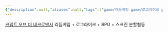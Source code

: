 ```yaml
---
{"description":null,"aliases":null,"tags":["game/리듬게임 game/로그라이크 game/rpg game/스크린_분할협동"],"created":"2023-03-03T22:54:54","updated":"2023-07-15T21:33:02","title":"크립트 오브 더 네크로댄서","dg-publish":true,"permalink":"/docs/크립트 오브 더 네크로댄서/","dgPassFrontmatter":true}
---
```


[크립트 오브 더 네크로댄서](https://store.steampowered.com/app/247080/Crypt_of_the_NecroDancer/) 리듬게임 + 로그라이크 + RPG + 스크린 분할협동
